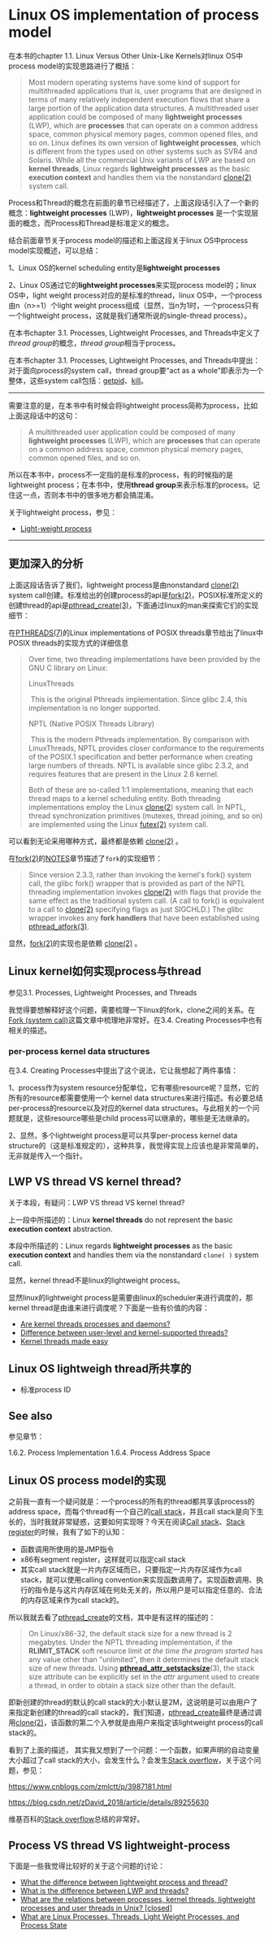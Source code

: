 # Linux OS implementation of process model

在本书的chapter 1.1. Linux Versus Other Unix-Like Kernels对linux OS中process model的实现思路进行了概括：

> Most modern operating systems have some kind of support for multithreaded applications that is, user programs that are designed in terms of many relatively independent execution flows that share a large portion of the application data structures. A multithreaded user application could be composed of many **lightweight processes** (LWP), which are **processes** that can operate on a common address space, common physical memory pages, common opened files, and so on. Linux defines its own version of **lightweight processes**, which is different from the types used on other systems such as SVR4 and Solaris. While all the commercial Unix variants of LWP are based on **kernel threads**, Linux regards **lightweight processes** as the basic **execution context** and handles them via the nonstandard   [clone(2)](http://man7.org/linux/man-pages/man2/clone.2.html)  system call.

Process和Thread的概念在前面的章节已经描述了，上面这段话引入了一个新的概念：**lightweight processes** (LWP)，**lightweight processes** 是一个实现层面的概念，而Process和Thread是标准定义的概念。

结合前面章节关于process model的描述和上面这段关于linux OS中process model实现概述，可以总结：

1、Linux OS的kernel scheduling entity是**lightweight processes**

2、Linux OS通过它的**lightweight processes**来实现process model的；linux OS中，light weight process对应的是标准的thread，linux OS中，一个process由n（n>=1）个light weight process组成（显然，当n为1时，一个process只有一个lightweight process，这就是我们通常所说的single-thread process）。

在本书chapter 3.1. Processes, Lightweight Processes, and Threads中定义了*thread group*的概念，*thread group*相当于process。

在本书chapter 3.1. Processes, Lightweight Processes, and Threads中提出：对于面向process的system call，thread group要“act as a whole”即表示为一个整体，这些system call包括：[getpid](http://man7.org/linux/man-pages/man2/getpid.2.html)、[kill](http://man7.org/linux/man-pages/man2/kill.2.html)。



---

需要注意的是，在本书中有时候会将lightweight process简称为process，比如上面这段话中的这句：

> A multithreaded user application could be composed of many **lightweight processes** (LWP), which are **processes** that can operate on a common address space, common physical memory pages, common opened files, and so on. 

所以在本书中，process不一定指的是标准的process，有的时候指的是lightweight process；在本书中，使用**thread group**来表示标准的process。记住这一点，否则本书中的很多地方都会搞混淆。

关于lightweight process，参见：

- [Light-weight process](https://en.wikipedia.org/wiki/Light-weight_process)

---



## 更加深入的分析

上面这段话告诉了我们，lightweight process是由nonstandard   [clone(2)](http://man7.org/linux/man-pages/man2/clone.2.html)  system call创建。标准给出的创建process的api是[fork(2)](http://man7.org/linux/man-pages/man2/fork.2.html)，POSIX标准所定义的创建thread的api是[pthread_create(3)](http://man7.org/linux/man-pages/man3/pthread_create.3.html)，下面通过linux的man来探索它们的实现细节：

在[PTHREADS(7)](http://man7.org/linux/man-pages/man7/pthreads.7.html)的Linux implementations of POSIX threads章节给出了linux中POSIX threads的实现方式的详细信息

> Over time, two threading implementations have been provided by the GNU C library on Linux:
>
> LinuxThreads
>
> ​      This is the original Pthreads implementation.  Since glibc 2.4, this implementation is no longer supported.
>
> NPTL (Native POSIX Threads Library)
>
> ​      This is the modern Pthreads implementation.  By comparison  with LinuxThreads, NPTL provides closer conformance to the requirements of the POSIX.1 specification and better performance when creating large numbers of threads.  NPTL is available since glibc 2.3.2, and requires features that are present in the Linux 2.6 kernel.
>
> Both of these are so-called 1:1 implementations, meaning that each thread maps to a kernel scheduling entity.  Both threading implementations employ the Linux [clone(2](http://man7.org/linux/man-pages/man2/clone.2.html)) system call.  In NPTL, thread synchronization primitives (mutexes, thread joining, and so on) are implemented using the Linux [futex(2)](http://man7.org/linux/man-pages/man2/futex.2.html) system call.

可以看到无论采用哪种方式，最终都是依赖 [clone(2)](http://man7.org/linux/man-pages/man2/clone.2.html) 。

在[fork(2)](http://man7.org/linux/man-pages/man2/fork.2.html)的[NOTES](http://man7.org/linux/man-pages/man2/fork.2.html#NOTES)章节描述了`fork`的实现细节：

> Since version 2.3.3, rather than invoking the kernel's fork() system call, the glibc fork() wrapper that is provided as part of the NPTL threading implementation invokes [clone(2)](http://man7.org/linux/man-pages/man2/clone.2.html) with flags that provide the
> same effect as the traditional system call.  (A call to fork() is equivalent to a call to [clone(2)](http://man7.org/linux/man-pages/man2/clone.2.html) specifying flags as just SIGCHLD.) The glibc wrapper invokes any **fork handlers** that have been established using [pthread_atfork(3)](http://man7.org/linux/man-pages/man3/pthread_atfork.3.html).

显然，[fork(2)](http://man7.org/linux/man-pages/man2/fork.2.html)的实现也是依赖 [clone(2)](http://man7.org/linux/man-pages/man2/clone.2.html) 。



## Linux kernel如何实现process与thread

参见3.1. Processes, Lightweight Processes, and Threads

我觉得要想解释好这个问题，需要梳理一下linux的fork，clone之间的关系。在[Fork (system call)](https://en.wikipedia.org/wiki/Fork_(system_call))这篇文章中梳理地非常好。在3.4. Creating Processes中也有相关的描述。



### per-process kernel data structures

在3.4. Creating Processes中提出了这个说法，它让我想起了两件事情：

1、process作为system resource分配单位，它有哪些resource呢？显然，它的所有的resource都需要使用一个 kernel data structures来进行描述。有必要总结per-process的resource以及对应的kernel data structures。与此相关的一个问题就是，这些resource哪些是child process可以继承的，哪些是无法继承的。

2、显然，多个lightweight process是可以共享per-process kernel data structure的（这是标准规定的），这种共享，我觉得实现上应该也是非常简单的，无非就是传入一个指针。



## LWP VS thread VS kernel thread?

关于本段，有疑问：LWP VS thread VS kernel thread?

上一段中所描述的：Linux **kernel threads** do not represent the basic **execution context** abstraction.

本段中所描述的：Linux regards **lightweight processes** as the basic **execution context** and handles them via the nonstandard  `clone( )` system call.

显然，kernel thread不是linux的lightweight process。

显然linux的lightweight process是需要由linux的scheduler来进行调度的，那kernel thread是由谁来进行调度呢？下面是一些有价值的内容：

- [Are kernel threads processes and daemons?](https://unix.stackexchange.com/questions/266434/are-kernel-threads-processes-and-daemons)
- [Difference between user-level and kernel-supported threads?](https://stackoverflow.com/questions/15983872/difference-between-user-level-and-kernel-supported-threads)
- [Kernel threads made easy](https://lwn.net/Articles/65178/)



## Linux OS lightweigh thread所共享的

- 标准process ID

## See also

参见章节：

1.6.2. Process Implementation
1.6.4. Process Address Space



## Linux OS process model的实现

之前我一直有一个疑问就是：一个process的所有的thread都共享该process的address space，而每个thread有一个自己的[call stack](https://en.wikipedia.org/wiki/Call_stack)，并且call stack是向下生长的，当时我就非常疑惑，这要如何实现呀？今天在阅读[Call stack](https://en.wikipedia.org/wiki/Call_stack)、[Stack register](https://en.wikipedia.org/wiki/Stack_register)的时候，我有了如下的认知：

- 函数调用所使用的是JMP指令
- x86有segment register，这样就可以指定call stack
- 其实call stack就是一片内存区域而已，只要指定一片内存区域作为call stack，就可以使用calling convention来实现函数调用了。实现函数调用、执行的指令是与这片内存区域在何处无关的，所以用户是可以指定任意的、合法的内存区域来作为call stack的。

所以我就去看了[pthread_create](https://linux.die.net/man/3/pthread_create)的文档，其中是有这样的描述的：

> On Linux/x86-32, the default stack size for a new thread is 2 megabytes. Under the NPTL threading implementation, if the **RLIMIT_STACK** soft resource limit *at the time the program started* has any value other than "unlimited", then it determines the default stack size of new threads. Using **[pthread_attr_setstacksize](https://linux.die.net/man/3/pthread_attr_setstacksize)**(3), the stack size attribute can be explicitly set in the *attr* argument used to create a thread, in order to obtain a stack size other than the default.

即新创建的thread的默认的call stack的大小默认是2M，这说明是可以由用户了来指定新创建的thread的call stack的，我们知道，[pthread_create](https://linux.die.net/man/3/pthread_create)最终是通过调用[clone(2)](https://linux.die.net/man/2/clone)，该函数的第二个入参就是由用户来指定该lightweight process的call stack的。

看到了上面的描述， 其实我又想到了一个问题：一个函数，如果声明的自动变量大小超过了call stack的大小，会发生什么？会发生[Stack overflow](https://en.wikipedia.org/wiki/Stack_overflow)，关于这个问题，参见：

https://www.cnblogs.com/zmlctt/p/3987181.html

https://blog.csdn.net/zDavid_2018/article/details/89255630

维基百科的[Stack overflow](https://en.wikipedia.org/wiki/Stack_overflow)总结的非常好。



## Process VS thread VS lightweight-process

下面是一些我觉得比较好的关于这个问题的讨论：

- [What the difference between lightweight process and thread?](https://stackoverflow.com/questions/10484355/what-the-difference-between-lightweight-process-and-thread)
- [What is the difference between LWP and threads?](https://www.answers.com/Q/What_is_the_difference_between_LWP_and_threads)
- [What are the relations between processes, kernel threads, lightweight processes and user threads in Unix? [closed]](https://unix.stackexchange.com/questions/472324/what-are-the-relations-between-processes-kernel-threads-lightweight-processes)
- [What are Linux Processes, Threads, Light Weight Processes, and Process State](https://www.thegeekstuff.com/2013/11/linux-process-and-threads/)


